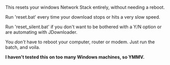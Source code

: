 This resets your windows Network Stack entirely, without needing a reboot.

Run 'reset.bat' every time your download stops or hits a very slow speed.

Run 'reset_silent.bat' if you don't want to be bothered with a Y/N option or are automating with JDownloader.

You *don't* have to reboot your computer, router or modem.
Just run the batch, and voila.

**I haven't tested this on too many Windows machines, so YMMV.**
